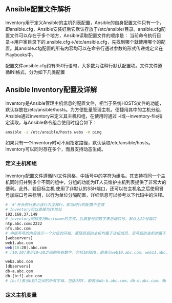 ## Ansible配置文件解析

Inventory用于定义Ansible的主机列表配置，Ansible的自身配置文件只有一个，即ansible.cfg，Ansible安装好后它默认存放于/etc/ansible/目录。ansible.cfg配置文件可以存在于多个地方，Ansible读取配置文件的顺序是：
当前命令执行目录->用户家目录下的.ansible.cfg->/etc/ansible.cfg，先找到哪个就使用哪个的配置。其ansible.cfg配置的所有内容均可以在命令行通过参数的形式传递或定义在Playbooks中。

配置文件ansible.cfg约有350行语句，大多数为注释行默认配置项。文件文件遵循INI格式，分为如下几类配置



## Ansible Inventory配置及详解


Inventory是Ansible管理主机信息的配置文件，相当于系统HOSTS文件的功能，默认存放在/etc/ansible/hosts。为方便批量管理主机，便捷用其中的主机分组，Ansible通过inventory来定义其主机和组，在使用时通过
-i或--inventory-file指定读取，与Ansible命令组合使用时组合如下：
```bash
ansible -i /etc/ansible/hosts webs -m ping
```

如果只有一个Inventory时可不用指定路径，默认读取/etc/ansible/hosts。Inventory可以同时存在多个，而且支持动态生成。

### 定义主机和组

Inventory配置文件遵循INI文件风格，中括号中的字符为组名。其支持将同一个主机同时归并到多个不同的组中，分组的功能为IT人员维护主机列表提供了非常大的便利。此外，若目标主机
使用了非默认的SSH端口，还可以在主机名之后使用冒号加端口号来标明，以行为单位分隔配置，详细信息可以参考以下代码中的注释。

```bash
# '#'开头的行表示该行为注释行，即当时行的配置不生效
# Inventory可以直接为IP地址
192.168.37.149
# inventory同样支持Hostname的方式，后跟冒号加数字表示端口号，默认为22号端口
ntp.abc.com:2222
nfs.abc.com
# 中括号号的内容表示一个分组的开始，紧随其后的主机均属于该组成员，空等后的主机亦属于该组，即web2.abc.com这台主机也属于[webservers]组
[webservers]
web1.abc.com
web[10:20].abc.com  
# [10:20]表示10~20之间的所有数字，包括10和20，即表示web10.abc.com、web11.abc.com ... web20.abc.com的所有主机

web2.abc.com
[dbservers]
db-a.abc.com
db-[b:f].abc.com
# [b:f]表示b到f之间的所有字母，包括d和f，即表示db-b.abc.com、db-e.abc.com、db-f.abc.com的所有主机
```

### 定义主机变量

